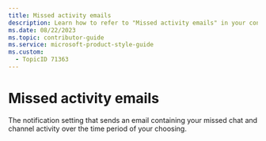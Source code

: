 ```yaml
---
title: Missed activity emails
description: Learn how to refer to "Missed activity emails" in your content.
ms.date: 08/22/2023
ms.topic: contributor-guide
ms.service: microsoft-product-style-guide
ms.custom:
  - TopicID 71363
---
```



# Missed activity emails

The notification setting that sends an email containing your missed chat and channel activity over the time period of your choosing.  

